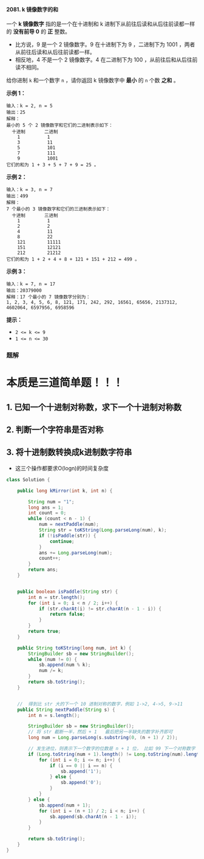 #### 2081. k 镜像数字的和

一个 **k 镜像数字** 指的是一个在十进制和 k 进制下从前往后读和从后往前读都一样的 **没有前导 0** 的 **正** 整数。

* 比方说，9 是一个 2 镜像数字。9 在十进制下为 9 ，二进制下为 1001 ，两者从前往后读和从后往前读都一样。
* 相反地，4 不是一个 2 镜像数字。4 在二进制下为 100 ，从前往后和从后往前读不相同。

给你进制 `k` 和一个数字 `n` ，请你返回 k 镜像数字中 **最小** 的 `n` 个数 **之和** 。

**示例 1：**

```shell
输入：k = 2, n = 5
输出：25
解释：
最小的 5 个 2 镜像数字和它们的二进制表示如下：
  十进制       二进制
    1          1
    3          11
    5          101
    7          111
    9          1001
它们的和为 1 + 3 + 5 + 7 + 9 = 25 。
```

**示例 2：**

```shell
输入：k = 3, n = 7
输出：499
解释：
7 个最小的 3 镜像数字和它们的三进制表示如下：
  十进制       三进制
    1          1
    2          2
    4          11
    8          22
    121        11111
    151        12121
    212        21212
它们的和为 1 + 2 + 4 + 8 + 121 + 151 + 212 = 499 。
```

**示例 3：**

```shell
输入：k = 7, n = 17
输出：20379000
解释：17 个最小的 7 镜像数字分别为：
1, 2, 3, 4, 5, 6, 8, 121, 171, 242, 292, 16561, 65656, 2137312, 4602064, 6597956, 6958596
```

**提示：**

- `2 <= k <= 9`
- `1 <= n <= 30`

### 题解

# 本质是三道简单题！！！

## 1. 已知一个十进制对称数，求下一个十进制对称数

## 2. 判断一个字符串是否对称

## 3. 将十进制数转换成k进制数字符串

- 这三个操作都要求O(logn)的时间复杂度

```java
class Solution {

    public long kMirror(int k, int n) {

        String num = "1";
        long ans = 1;
        int count = 0;
        while (count < n - 1) {
            num = nextPaddle(num);
            String str = toKString(Long.parseLong(num), k);
            if (!isPaddle(str)) {
                continue;
            }
            ans += Long.parseLong(num);
            count++;
        }
        return ans;
    }


    public boolean isPaddle(String str) {
        int n = str.length();
        for (int i = 0; i < n / 2; i++) {
            if (str.charAt(i) != str.charAt(n - 1 - i)) {
                return false;
            }
        }
        return true;
    }

    public String toKString(long num, int k) {
        StringBuilder sb = new StringBuilder();
        while (num != 0) {
            sb.append(num % k);
            num /= k;
        }
        return sb.toString();
    }


    //  得到比 str 大的下一个 10 进制对称的数字，例如 1->2, 4->5, 9->11
    public String nextPaddle(String s) {
        int n = s.length();

        StringBuilder sb = new StringBuilder();
        // 将 str 截断一半，然后 + 1   最后把另一半缺失的数字补齐即可
        long num = Long.parseLong(s.substring(0, (n + 1) / 2));

        // 发生进位，则表示下一个数字的位数是 n + 1 位， 比如 99 下一个对称数字 101 就发生了进位
        if (Long.toString(num + 1).length() != Long.toString(num).length()) {
            for (int i = 0; i <= n; i++) {
                if (i == 0 || i == n) {
                    sb.append('1');
                } else {
                    sb.append('0');
                }
            }
        } else {
            sb.append(num + 1);
            for (int i = (n + 1) / 2; i < n; i++) {
                sb.append(sb.charAt(n - 1 - i));
            }
        }

        return sb.toString();
    }
}
```

